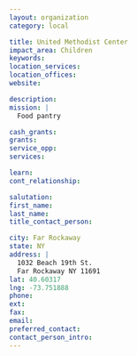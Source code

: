```yaml
---
layout: organization
category: local

title: United Methodist Center
impact_area: Children
keywords: 
location_services: 
location_offices: 
website: 

description: 
mission: |
  Food pantry

cash_grants: 
grants: 
service_opp: 
services: 

learn: 
cont_relationship: 

salutation: 
first_name: 
last_name: 
title_contact_person: 

city: Far Rockaway
state: NY
address: |
  1032 Beach 19th St.  
  Far Rockaway NY 11691
lat: 40.60317
lng: -73.751888
phone: 
ext: 
fax: 
email: 
preferred_contact: 
contact_person_intro: 
---
```

